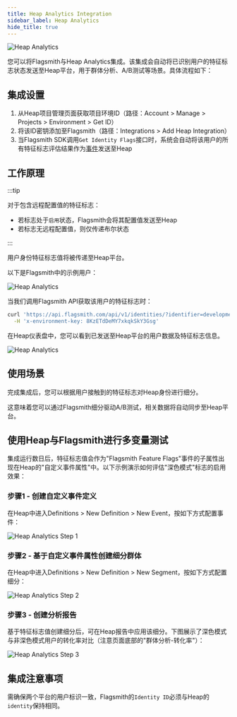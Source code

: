 ```yaml
---
title: Heap Analytics Integration
sidebar_label: Heap Analytics
hide_title: true
---
```


![Heap Analytics](/img/integrations/heap/heap-logo.svg)

您可以将Flagsmith与Heap Analytics集成。该集成会自动将已识别用户的特征标志状态发送至Heap平台，用于群体分析、A/B测试等场景。具体流程如下：

## 集成设置

1. 从Heap项目管理页面获取项目环境ID（路径：Account > Manage > Projects > Environment > Get ID）
2. 将该ID密钥添加至Flagsmith（路径：Integrations > Add Heap Integration）
3. 当Flagsmith SDK调用`Get Identity Flags`接口时，系统会自动将该用户的所有特征标志评估结果作为[事件](https://developers.heap.io/reference#track-1)发送至Heap

## 工作原理

:::tip

对于包含远程配置值的特征标志：
- 若标志处于`启用`状态，Flagsmith会将其配置值发送至Heap
- 若标志无远程配置值，则仅传递布尔状态

:::

用户身份特征标志值将被传递至Heap平台。

以下是Flagsmith中的示例用户：

![Heap Analytics](/img/integrations/heap/heap-integration-2.png)

当我们调用Flagsmith API获取该用户的特征标志时：

```bash
curl 'https://api.flagsmith.com/api/v1/identities/?identifier=development_user_123456' \
  -H 'x-environment-key: 8KzETdDeMY7xkqkSkY3Gsg'
```

在Heap仪表盘中，您可以看到已发送至Heap平台的用户数据及特征标志信息。

![Heap Analytics](/img/integrations/heap/heap-integration-1.png)

## 使用场景

完成集成后，您可以根据用户接触到的特征标志对Heap身份进行细分。

这意味着您可以通过Flagsmith细分驱动A/B测试，相关数据将自动同步至Heap平台。

## 使用Heap与Flagsmith进行多变量测试

集成运行数日后，特征标志值会作为"Flagsmith Feature Flags"事件的子属性出现在Heap的"自定义事件属性"中。以下示例演示如何评估"深色模式"标志的启用效果：

### 步骤1 - 创建自定义事件定义

在Heap中进入Definitions > New Definition > New Event，按如下方式配置事件：

![Heap Analytics Step 1](/img/integrations/heap/heap-mv-step-1.png)

### 步骤2 - 基于自定义事件属性创建细分群体

在Heap中进入Definitions > New Definition > New Segment，按如下方式配置细分：

![Heap Analytics Step 2](/img/integrations/heap/heap-mv-step-2.png)

### 步骤3 - 创建分析报告

基于特征标志值创建细分后，可在Heap报告中应用该细分。下图展示了深色模式与非深色模式用户的转化率对比（注意页面底部的"群体分析-转化率"）：

![Heap Analytics Step 3](/img/integrations/heap/heap-mv-step-3.png)

## 集成注意事项

需确保两个平台的用户标识一致，Flagsmith的`Identity ID`必须与Heap的`identity`保持相同。